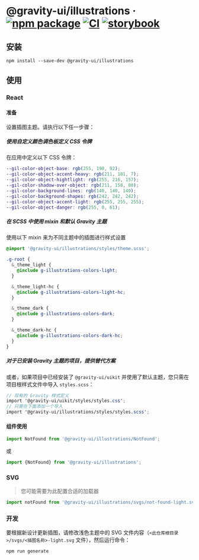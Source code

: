 # @gravity-ui/illustrations &middot; [![npm package](https://img.shields.io/npm/v/@gravity-ui/illustrations)](https://www.npmjs.com/package/@gravity-ui/illustrations) [![CI](https://img.shields.io/github/actions/workflow/status/gravity-ui/illustrations/.github/workflows/ci.yml?label=CI&logo=github)](https://github.com/gravity-ui/illustrations/actions/workflows/ci.yml?query=branch:main) [![storybook](https://img.shields.io/badge/Storybook-deployed-ff4685)](https://preview.gravity-ui.com/illustrations/)

## 安装

```shell
npm install --save-dev @gravity-ui/illustrations
```

## 使用

### React

#### 准备

设置插图主题。请执行以下任一步骤：

##### 使用自定义颜色调色板定义 CSS 令牌

在应用中定义以下 CSS 令牌：

```scss
--gil-color-object-base: rgb(255, 190, 92);
--gil-color-object-accent-heavy: rgb(211, 101, 7);
--gil-color-object-hightlight: rgb(255, 216, 157);
--gil-color-shadow-over-object: rgb(211, 158, 80);
--gil-color-background-lines: rgb(140, 140, 140);
--gil-color-background-shapes: rgb(242, 242, 242);
--gil-color-object-accent-light: rgb(255, 255, 255);
--gil-color-object-danger: rgb(255, 0, 61);
```

##### 在 SCSS 中使用 mixin 和默认 Gravity 主题

使用以下 mixin 来为不同主题中的插图进行样式设置

```scss
@import '@gravity-ui/illustrations/styles/theme.scss';

.g-root {
  &_theme_light {
    @include g-illustrations-colors-light;
  }

  &_theme_light-hc {
    @include g-illustrations-colors-light-hc;
  }

  &_theme_dark {
    @include g-illustrations-colors-dark;
  }

  &_theme_dark-hc {
    @include g-illustrations-colors-dark-hc;
  }
}
```

##### 对于已安装 Gravity 主题的项目，提供替代方案

或者，如果项目中已经安装了 `@gravity-ui/uikit` 并使用了默认主题，您只需在项目根样式文件中导入 `styles.scss`：

```scss
// 现有的 Gravity 样式定义
import '@gravity-ui/uikit/styles/styles.css';
// 只需在下面添加一个导入
import '@gravity-ui/illustrations/styles/styles.scss';
```

#### 组件使用

```js
import NotFound from '@gravity-ui/illustrations/NotFound';
```

或

```js
import {NotFound} from '@gravity-ui/illustrations';
```

### SVG

> 您可能需要为此配置合适的加载器

```js
import notFound from '@gravity-ui/illustrations/svgs/not-found-light.svg';
```

### 开发

要根据新设计更新插图，请修改浅色主题中的 SVG 文件内容（`<此仓库根目录>/svgs/<插图名称>-light.svg` 文件），然后运行命令：

```shell
npm run generate
```